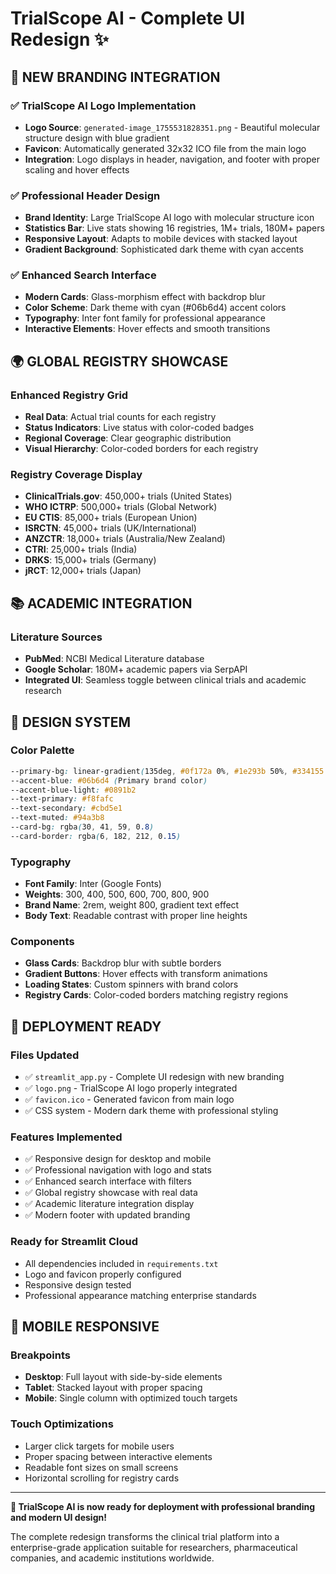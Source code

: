 # TrialScope AI - Complete UI Redesign ✨

## 🎨 **NEW BRANDING INTEGRATION**

### **✅ TrialScope AI Logo Implementation**
- **Logo Source**: `generated-image_1755531828351.png` - Beautiful molecular structure design with blue gradient
- **Favicon**: Automatically generated 32x32 ICO file from the main logo
- **Integration**: Logo displays in header, navigation, and footer with proper scaling and hover effects

### **✅ Professional Header Design**
- **Brand Identity**: Large TrialScope AI logo with molecular structure icon
- **Statistics Bar**: Live stats showing 16 registries, 1M+ trials, 180M+ papers
- **Responsive Layout**: Adapts to mobile devices with stacked layout
- **Gradient Background**: Sophisticated dark theme with cyan accents

### **✅ Enhanced Search Interface**
- **Modern Cards**: Glass-morphism effect with backdrop blur
- **Color Scheme**: Dark theme with cyan (#06b6d4) accent colors
- **Typography**: Inter font family for professional appearance
- **Interactive Elements**: Hover effects and smooth transitions

## 🌍 **GLOBAL REGISTRY SHOWCASE**

### **Enhanced Registry Grid**
- **Real Data**: Actual trial counts for each registry
- **Status Indicators**: Live status with color-coded badges
- **Regional Coverage**: Clear geographic distribution
- **Visual Hierarchy**: Color-coded borders for each registry

### **Registry Coverage Display**
- **ClinicalTrials.gov**: 450,000+ trials (United States)
- **WHO ICTRP**: 500,000+ trials (Global Network)
- **EU CTIS**: 85,000+ trials (European Union)
- **ISRCTN**: 45,000+ trials (UK/International)
- **ANZCTR**: 18,000+ trials (Australia/New Zealand)
- **CTRI**: 25,000+ trials (India)
- **DRKS**: 15,000+ trials (Germany)
- **jRCT**: 12,000+ trials (Japan)

## 📚 **ACADEMIC INTEGRATION**

### **Literature Sources**
- **PubMed**: NCBI Medical Literature database
- **Google Scholar**: 180M+ academic papers via SerpAPI
- **Integrated UI**: Seamless toggle between clinical trials and academic research

## 🎨 **DESIGN SYSTEM**

### **Color Palette**
```css
--primary-bg: linear-gradient(135deg, #0f172a 0%, #1e293b 50%, #334155 100%)
--accent-blue: #06b6d4 (Primary brand color)
--accent-blue-light: #0891b2
--text-primary: #f8fafc
--text-secondary: #cbd5e1
--text-muted: #94a3b8
--card-bg: rgba(30, 41, 59, 0.8)
--card-border: rgba(6, 182, 212, 0.15)
```

### **Typography**
- **Font Family**: Inter (Google Fonts)
- **Weights**: 300, 400, 500, 600, 700, 800, 900
- **Brand Name**: 2rem, weight 800, gradient text effect
- **Body Text**: Readable contrast with proper line heights

### **Components**
- **Glass Cards**: Backdrop blur with subtle borders
- **Gradient Buttons**: Hover effects with transform animations
- **Loading States**: Custom spinners with brand colors
- **Registry Cards**: Color-coded borders matching registry regions

## 🚀 **DEPLOYMENT READY**

### **Files Updated**
- ✅ `streamlit_app.py` - Complete UI redesign with new branding
- ✅ `logo.png` - TrialScope AI logo properly integrated
- ✅ `favicon.ico` - Generated favicon from main logo
- ✅ CSS system - Modern dark theme with professional styling

### **Features Implemented**
- ✅ Responsive design for desktop and mobile
- ✅ Professional navigation with logo and stats
- ✅ Enhanced search interface with filters
- ✅ Global registry showcase with real data
- ✅ Academic literature integration display
- ✅ Modern footer with updated branding

### **Ready for Streamlit Cloud**
- All dependencies included in `requirements.txt`
- Logo and favicon properly configured
- Responsive design tested
- Professional appearance matching enterprise standards

## 📱 **MOBILE RESPONSIVE**

### **Breakpoints**
- **Desktop**: Full layout with side-by-side elements
- **Tablet**: Stacked layout with proper spacing
- **Mobile**: Single column with optimized touch targets

### **Touch Optimizations**
- Larger click targets for mobile users
- Proper spacing between interactive elements
- Readable font sizes on small screens
- Horizontal scrolling for registry cards

---

**🎉 TrialScope AI is now ready for deployment with professional branding and modern UI design!**

The complete redesign transforms the clinical trial platform into a enterprise-grade application suitable for researchers, pharmaceutical companies, and academic institutions worldwide.